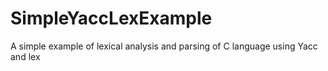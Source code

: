 # SimpleYaccLexExample
A simple example of lexical  analysis and parsing of C language using Yacc and lex
